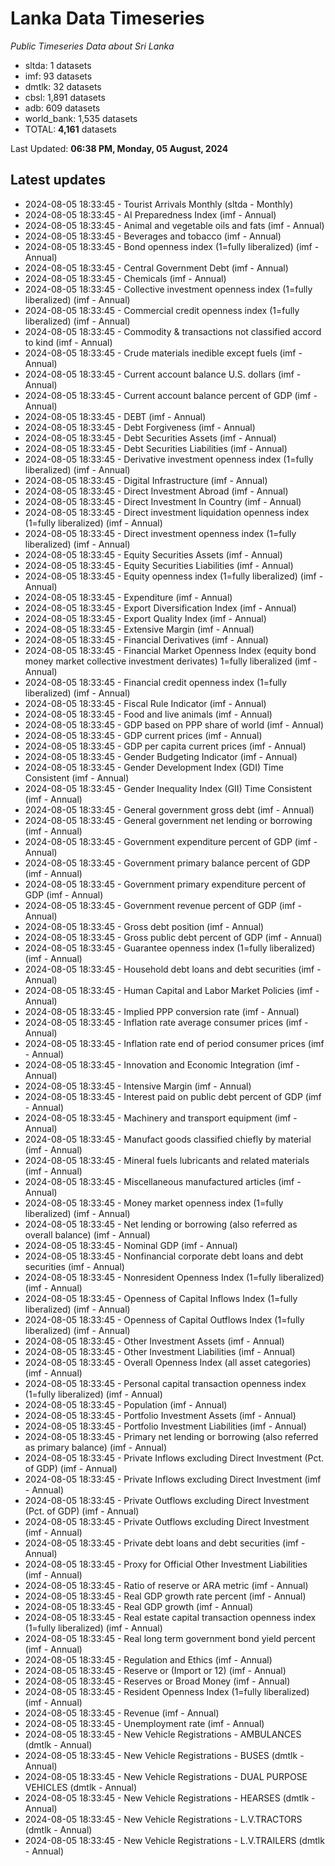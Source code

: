 # Lanka Data Timeseries
*Public Timeseries Data about Sri Lanka*

* sltda: 1 datasets
* imf: 93 datasets
* dmtlk: 32 datasets
* cbsl: 1,891 datasets
* adb: 609 datasets
* world_bank: 1,535 datasets
* TOTAL: **4,161** datasets

Last Updated: **06:38 PM, Monday, 05 August, 2024**

## Latest updates

* 2024-08-05 18:33:45 - Tourist Arrivals Monthly (sltda - Monthly)
* 2024-08-05 18:33:45 - AI Preparedness Index (imf - Annual)
* 2024-08-05 18:33:45 - Animal and vegetable oils and fats (imf - Annual)
* 2024-08-05 18:33:45 - Beverages and tobacco (imf - Annual)
* 2024-08-05 18:33:45 - Bond openness index (1=fully liberalized) (imf - Annual)
* 2024-08-05 18:33:45 - Central Government Debt (imf - Annual)
* 2024-08-05 18:33:45 - Chemicals (imf - Annual)
* 2024-08-05 18:33:45 - Collective investment openness index (1=fully liberalized) (imf - Annual)
* 2024-08-05 18:33:45 - Commercial credit openness index (1=fully liberalized) (imf - Annual)
* 2024-08-05 18:33:45 - Commodity & transactions not classified accord to kind (imf - Annual)
* 2024-08-05 18:33:45 - Crude materials inedible except fuels (imf - Annual)
* 2024-08-05 18:33:45 - Current account balance U.S. dollars (imf - Annual)
* 2024-08-05 18:33:45 - Current account balance percent of GDP (imf - Annual)
* 2024-08-05 18:33:45 - DEBT (imf - Annual)
* 2024-08-05 18:33:45 - Debt Forgiveness (imf - Annual)
* 2024-08-05 18:33:45 - Debt Securities Assets (imf - Annual)
* 2024-08-05 18:33:45 - Debt Securities Liabilities (imf - Annual)
* 2024-08-05 18:33:45 - Derivative investment openness index (1=fully liberalized) (imf - Annual)
* 2024-08-05 18:33:45 - Digital Infrastructure (imf - Annual)
* 2024-08-05 18:33:45 - Direct Investment Abroad (imf - Annual)
* 2024-08-05 18:33:45 - Direct Investment In Country (imf - Annual)
* 2024-08-05 18:33:45 - Direct investment liquidation openness index (1=fully liberalized) (imf - Annual)
* 2024-08-05 18:33:45 - Direct investment openness index (1=fully liberalized) (imf - Annual)
* 2024-08-05 18:33:45 - Equity Securities Assets (imf - Annual)
* 2024-08-05 18:33:45 - Equity Securities Liabilities (imf - Annual)
* 2024-08-05 18:33:45 - Equity openness index (1=fully liberalized) (imf - Annual)
* 2024-08-05 18:33:45 - Expenditure (imf - Annual)
* 2024-08-05 18:33:45 - Export Diversification Index (imf - Annual)
* 2024-08-05 18:33:45 - Export Quality Index (imf - Annual)
* 2024-08-05 18:33:45 - Extensive Margin (imf - Annual)
* 2024-08-05 18:33:45 - Financial Derivatives (imf - Annual)
* 2024-08-05 18:33:45 - Financial Market Openness Index (equity bond money market collective investment derivates) 1=fully liberalized (imf - Annual)
* 2024-08-05 18:33:45 - Financial credit openness index (1=fully liberalized) (imf - Annual)
* 2024-08-05 18:33:45 - Fiscal Rule Indicator (imf - Annual)
* 2024-08-05 18:33:45 - Food and live animals (imf - Annual)
* 2024-08-05 18:33:45 - GDP based on PPP share of world (imf - Annual)
* 2024-08-05 18:33:45 - GDP current prices (imf - Annual)
* 2024-08-05 18:33:45 - GDP per capita current prices (imf - Annual)
* 2024-08-05 18:33:45 - Gender Budgeting Indicator (imf - Annual)
* 2024-08-05 18:33:45 - Gender Development Index (GDI) Time Consistent (imf - Annual)
* 2024-08-05 18:33:45 - Gender Inequality Index (GII) Time Consistent (imf - Annual)
* 2024-08-05 18:33:45 - General government gross debt (imf - Annual)
* 2024-08-05 18:33:45 - General government net lending or borrowing (imf - Annual)
* 2024-08-05 18:33:45 - Government expenditure percent of GDP (imf - Annual)
* 2024-08-05 18:33:45 - Government primary balance percent of GDP (imf - Annual)
* 2024-08-05 18:33:45 - Government primary expenditure percent of GDP (imf - Annual)
* 2024-08-05 18:33:45 - Government revenue percent of GDP (imf - Annual)
* 2024-08-05 18:33:45 - Gross debt position (imf - Annual)
* 2024-08-05 18:33:45 - Gross public debt percent of GDP (imf - Annual)
* 2024-08-05 18:33:45 - Guarantee openness index (1=fully liberalized) (imf - Annual)
* 2024-08-05 18:33:45 - Household debt loans and debt securities (imf - Annual)
* 2024-08-05 18:33:45 - Human Capital and Labor Market Policies (imf - Annual)
* 2024-08-05 18:33:45 - Implied PPP conversion rate (imf - Annual)
* 2024-08-05 18:33:45 - Inflation rate average consumer prices (imf - Annual)
* 2024-08-05 18:33:45 - Inflation rate end of period consumer prices (imf - Annual)
* 2024-08-05 18:33:45 - Innovation and Economic Integration (imf - Annual)
* 2024-08-05 18:33:45 - Intensive Margin (imf - Annual)
* 2024-08-05 18:33:45 - Interest paid on public debt percent of GDP (imf - Annual)
* 2024-08-05 18:33:45 - Machinery and transport equipment (imf - Annual)
* 2024-08-05 18:33:45 - Manufact goods classified chiefly by material (imf - Annual)
* 2024-08-05 18:33:45 - Mineral fuels lubricants and related materials (imf - Annual)
* 2024-08-05 18:33:45 - Miscellaneous manufactured articles (imf - Annual)
* 2024-08-05 18:33:45 - Money market openness index (1=fully liberalized) (imf - Annual)
* 2024-08-05 18:33:45 - Net lending or borrowing (also referred as overall balance) (imf - Annual)
* 2024-08-05 18:33:45 - Nominal GDP (imf - Annual)
* 2024-08-05 18:33:45 - Nonfinancial corporate debt loans and debt securities (imf - Annual)
* 2024-08-05 18:33:45 - Nonresident Openness Index (1=fully liberalized) (imf - Annual)
* 2024-08-05 18:33:45 - Openness of Capital Inflows Index (1=fully liberalized) (imf - Annual)
* 2024-08-05 18:33:45 - Openness of Capital Outflows Index (1=fully liberalized) (imf - Annual)
* 2024-08-05 18:33:45 - Other Investment Assets (imf - Annual)
* 2024-08-05 18:33:45 - Other Investment Liabilities (imf - Annual)
* 2024-08-05 18:33:45 - Overall Openness Index (all asset categories) (imf - Annual)
* 2024-08-05 18:33:45 - Personal capital transaction openness index (1=fully liberalized) (imf - Annual)
* 2024-08-05 18:33:45 - Population (imf - Annual)
* 2024-08-05 18:33:45 - Portfolio Investment Assets (imf - Annual)
* 2024-08-05 18:33:45 - Portfolio Investment Liabilities (imf - Annual)
* 2024-08-05 18:33:45 - Primary net lending or borrowing (also referred as primary balance) (imf - Annual)
* 2024-08-05 18:33:45 - Private Inflows excluding Direct Investment (Pct. of GDP) (imf - Annual)
* 2024-08-05 18:33:45 - Private Inflows excluding Direct Investment (imf - Annual)
* 2024-08-05 18:33:45 - Private Outflows excluding Direct Investment (Pct. of GDP) (imf - Annual)
* 2024-08-05 18:33:45 - Private Outflows excluding Direct Investment (imf - Annual)
* 2024-08-05 18:33:45 - Private debt loans and debt securities (imf - Annual)
* 2024-08-05 18:33:45 - Proxy for Official Other Investment Liabilities (imf - Annual)
* 2024-08-05 18:33:45 - Ratio of reserve or ARA metric (imf - Annual)
* 2024-08-05 18:33:45 - Real GDP growth rate percent (imf - Annual)
* 2024-08-05 18:33:45 - Real GDP growth (imf - Annual)
* 2024-08-05 18:33:45 - Real estate capital transaction openness index (1=fully liberalized) (imf - Annual)
* 2024-08-05 18:33:45 - Real long term government bond yield percent (imf - Annual)
* 2024-08-05 18:33:45 - Regulation and Ethics (imf - Annual)
* 2024-08-05 18:33:45 - Reserve or (Import or 12) (imf - Annual)
* 2024-08-05 18:33:45 - Reserves or Broad Money (imf - Annual)
* 2024-08-05 18:33:45 - Resident Openness Index (1=fully liberalized) (imf - Annual)
* 2024-08-05 18:33:45 - Revenue (imf - Annual)
* 2024-08-05 18:33:45 - Unemployment rate (imf - Annual)
* 2024-08-05 18:33:45 - New Vehicle Registrations - AMBULANCES (dmtlk - Annual)
* 2024-08-05 18:33:45 - New Vehicle Registrations - BUSES (dmtlk - Annual)
* 2024-08-05 18:33:45 - New Vehicle Registrations - DUAL PURPOSE VEHICLES (dmtlk - Annual)
* 2024-08-05 18:33:45 - New Vehicle Registrations - HEARSES (dmtlk - Annual)
* 2024-08-05 18:33:45 - New Vehicle Registrations - L.V.TRACTORS (dmtlk - Annual)
* 2024-08-05 18:33:45 - New Vehicle Registrations - L.V.TRAILERS (dmtlk - Annual)